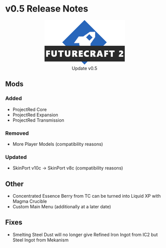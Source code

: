 # v0.5 Release Notes
<p align="center">
<img src="https://raw.githubusercontent.com/HopikDev/FC2/main/FC2Logo.png"/>
<br/>
Update v0.5
</p>

## Mods
### Added
- ProjectRed Core
- ProjectRed Expansion
- ProjectRed Transmission
### Removed
- More Player Models (compatibility reasons)
### Updated
- SkinPort v10c -> SkinPort v8c (compatibility reasons)

## Other
- Concentrated Essence Berry from TC can be turned into Liquid XP with Magma Crucible
- Custom Main Menu (additionally at a later date)

## Fixes
- Smelting Steel Dust will no longer give Refined Iron Ingot from IC2 but Steel Ingot from Mekanism
